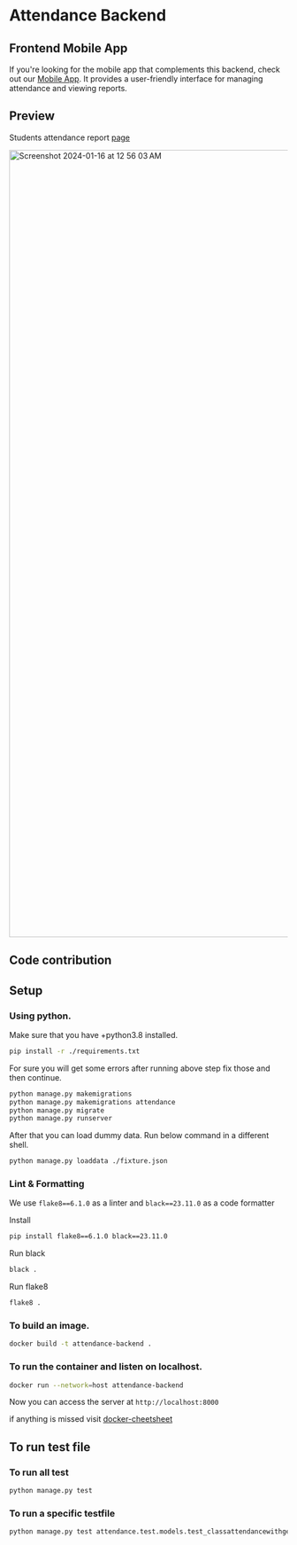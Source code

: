 # Attendance Backend

## Frontend Mobile App

If you're looking for the mobile app that complements this backend, check out our [Mobile App](https://github.com/sst-product-team/attendance-app/releases/). It provides a user-friendly interface for managing attendance and viewing reports.

## Preview
Students attendance report  [page](https://attendancebackend-v9zk.onrender.com/attendance/studentAttendance/kushagra.23bcs10165/)
<div style="display: flex; justify-content: space-between;">
  <img width="1421" alt="Screenshot 2024-01-16 at 12 56 03 AM" src="https://github.com/sst-product-team/attendance-backend/assets/39624018/4edff32f-69d1-4c2b-988f-f2ef8a443c94">
</div>

## Code contribution

## Setup

### Using python.

Make sure that you have +python3.8 installed.

```bash
pip install -r ./requirements.txt
```

For sure you will get some errors after running above step fix those and then continue.

```bash
python manage.py makemigrations
python manage.py makemigrations attendance
python manage.py migrate
python manage.py runserver
```

After that you can load dummy data. Run below command in a different shell.
```bash
python manage.py loaddata ./fixture.json
```

### Lint & Formatting
We use `flake8==6.1.0` as a linter and `black==23.11.0` as a code formatter

Install
```bash
pip install flake8==6.1.0 black==23.11.0
```

Run black
```bash
black .
```

Run flake8
```bash
flake8 .
```

### To build an image.
```bash
docker build -t attendance-backend .
```

### To run the container and listen on localhost.
```bash
docker run --network=host attendance-backend
```

Now you can access the server at `http://localhost:8000`

if anything is missed visit [docker-cheetsheet](https://docs.docker.com/get-started/docker_cheatsheet.pdf)

## To run test file

### To run all test
```bash
python manage.py test
```
### To run a specific testfile
```bash
python manage.py test attendance.test.models.test_classattendancewithgeolocationTest
```
